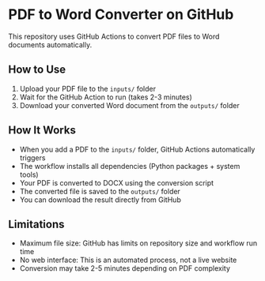 # PDF to Word Converter on GitHub

This repository uses GitHub Actions to convert PDF files to Word documents automatically.

## How to Use

1. Upload your PDF file to the `inputs/` folder
2. Wait for the GitHub Action to run (takes 2-3 minutes)
3. Download your converted Word document from the `outputs/` folder

## How It Works

- When you add a PDF to the `inputs/` folder, GitHub Actions automatically triggers
- The workflow installs all dependencies (Python packages + system tools)
- Your PDF is converted to DOCX using the conversion script
- The converted file is saved to the `outputs/` folder
- You can download the result directly from GitHub

## Limitations

- Maximum file size: GitHub has limits on repository size and workflow run time
- No web interface: This is an automated process, not a live website
- Conversion may take 2-5 minutes depending on PDF complexity
